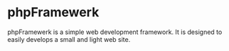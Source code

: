 phpFramewerk
============

phpFramewerk is a simple web development framework. It is designed to easily develops a small and light web site.
